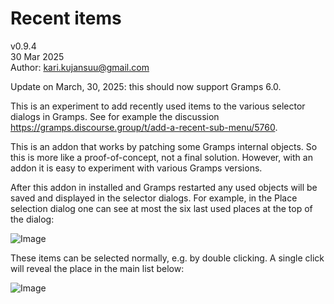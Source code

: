 # Recent items
v0.9.4<br>
30 Mar 2025<br>
Author: kari.kujansuu@gmail.com<br>

Update on March, 30, 2025: this should now support Gramps 6.0.

This is an experiment to add recently used items to the various selector dialogs in Gramps. See for example the discussion
https://gramps.discourse.group/t/add-a-recent-sub-menu/5760.

This is an addon that works by patching some Gramps internal objects. So this is more like a proof-of-concept, not a final solution. However, with an
addon it is easy to experiment with various Gramps versions.

After this addon in installed and Gramps restarted any used objects will be saved and displayed in the selector dialogs. For example, in the Place selection dialog one can see at most the six last used places at the top of the dialog:

![Image](images/recent-items-1.png)

These items can be selected normally, e.g. by double clicking. A single click will reveal the place in the main list below:

![Image](images/recent-items-2.png)

